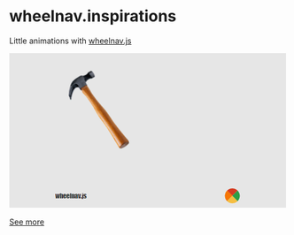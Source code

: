 # wheelnav.inspirations
Little animations with [wheelnav.js][wheelnavjs]

![intro image](wheelnav.inspirations.gif)

[See more][projectpage]

[projectpage]: http://wheelnavjs.softwaretailoring.net/inspirations.html
[wheelnavjs]: https://github.com/softwaretailoring/wheelnav